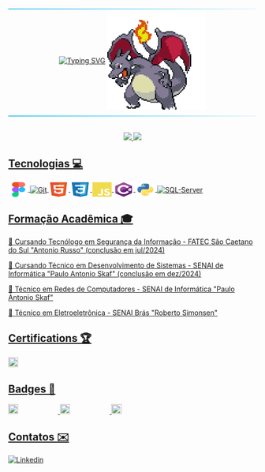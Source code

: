 <!--### Hi there 👋


**GabrielHenriqueas/GabrielHenriqueas** is a ✨ _special_ ✨ repository because its `README.md` (this file) appears on your GitHub profile.

Here are some ideas to get you started:

- 🔭 I’m currently working on ...
- 🌱 I’m currently learning ...
- 👯 I’m looking to collaborate on ...
- 🤔 I’m looking for help with ...
- 💬 Ask me about ...
- 📫 How to reach me: ...
- 😄 Pronouns: ...
- ⚡ Fun fact: ...
-->

<div align="center">
  <img src="https://github.com/GabrielHenriqueas/GabrielHenriqueas/blob/main/images/BlueRectangle.png">
</div>

<div align="center">
  <a href="https://git.io/typing-svg"><img src="https://readme-typing-svg.demolab.com?font=Press+Start+2P&size=22&duration=1500&pause=750&center=true&vCenter=true&multiline=true&width=642&height=130&lines=Ol%C3%A1+DEVs%2C+sejam+bem-vindos!;Meu+nome+%C3%A9+Gabriel;e+este+%C3%A9+meu+perfil+no+GitHub!;%C2%AF%5C_(%E3%83%84)_%2F%C2%AF" align="center" alt="Typing SVG" /></a>

  <img src="https://github.com/GabrielHenriqueas/GabrielHenriqueas/blob/main/images/shiny-charizard.gif" min-width="200px" max-width="200px" width="200px" align="center" alt="Charizard">
</div>

<div align="center">
  <img src="https://github.com/GabrielHenriqueas/GabrielHenriqueas/blob/main/images/BlueRectangle.png">
</div>

##
  <div align="center">
  <a href="https://github.com/GabrielHenriqueas">
  <img height="180em" src="https://github-readme-stats.vercel.app/api?username=GabrielHenriqueas&show_icons=true&theme=transparent&include_all_commits=true&count_private=true"/>
  <img height="180em" src="https://github-readme-stats.vercel.app/api/top-langs/?username=GabrielHenriqueas&layout=compact&langs_count=16&theme=transparent"/>
  </div>
  
<div style="display: inline_block">
 <h2> Tecnologias 💻 </h2>
  <img align="center" alt="Figma" height="30" width="40" src="https://raw.githubusercontent.com/devicons/devicon/master/icons/figma/figma-original.svg">
  <img align="center" alt="Git" height="30" width="40" src="https://cdn.jsdelivr.net/gh/devicons/devicon/icons/git/git-original.svg">
  <img align="center" alt="HTML" height="30" width="40" src="https://raw.githubusercontent.com/devicons/devicon/master/icons/html5/html5-original.svg">
  <img align="center" alt="CSS" height="30" width="40" src="https://raw.githubusercontent.com/devicons/devicon/master/icons/css3/css3-original.svg">
  <img align="center" alt="Js" height="30" width="40" src="https://raw.githubusercontent.com/devicons/devicon/master/icons/javascript/javascript-plain.svg">
  <img align="center" alt="C#" height="30" width="40" src="https://raw.githubusercontent.com/devicons/devicon/master/icons/csharp/csharp-original.svg">
  <img align="center" alt="Python" height="30" width="40" src="https://raw.githubusercontent.com/devicons/devicon/master/icons/python/python-original.svg">  
  <img align="center" alt="SQL-Server" height="30" width="40" src="https://cdn.jsdelivr.net/gh/devicons/devicon/icons/microsoftsqlserver/microsoftsqlserver-plain.svg">
</div>

<div style="display: inline_block">
 <h2> Formação Acadêmica 🎓 </h2>
 
 📌 Cursando Tecnólogo em Segurança da Informação - FATEC São Caetano do Sul "Antonio Russo" (conclusão em jul/2024)
 
 📌 Cursando Técnico em Desenvolvimento de Sistemas - SENAI de Informática "Paulo Antonio Skaf" (conclusão em dez/2024)
 
 📌 Técnico em Redes de Computadores - SENAI de Informática "Paulo Antonio Skaf"
 
 📌 Técnico em Eletroeletrônica - SENAI Brás "Roberto Simonsen"
</div>

<div style="display: inline_block">
  <h2> Certifications 🏆</h2>

  <div>
  <a href="https://www.credly.com/badges/69881f94-a7e0-4a5e-973a-fefac664bb8e">
  <img width="20%" height="20%"  src="https://images.credly.com/size/680x680/images/2a6251f2-737b-4bf6-9190-d77570cc76fc/CERT-Fundamentals-Power-Platform.png"/>
  </div>
    
  </div>

<div style="display: inline_block">
  <h2> Badges 🏅</h2>

  <div>
  <a href="https://www.credly.com/badges/e40fd90e-62c0-48dc-9206-ea06119343fe">
  <img width="20%" height="20%"  src="https://images.credly.com/size/340x340/images/70d71df5-f3dc-4380-9b9d-f22513a70417/CCNAITN__1_.png"/>
  
  <a href="https://www.credly.com/badges/9ad06ed1-39e2-434c-b4d5-9dc43ce678fc">
  <img width="20%" height="20%"  src="https://images.credly.com/size/340x340/images/f4ccdba9-dd65-4349-baad-8f05df116443/CCNASRWE__1_.png"/>

  <a href="https://www.credly.com/badges/8af1cce5-4567-4477-8b86-6c87a514e5c4">
  <img width="20%" height="20%"  src="https://images.credly.com/size/340x340/images/054913b2-e271-49a2-a1a4-9bf1c1f9a404/CyberEssentials.png"/>
  </div>
  
</div>
  
## Contatos ✉️
  [![Linkedin](https://img.shields.io/badge/LinkedIn-0077B5?style=for-the-badge&logo=linkedin&logoColor=white)](https://www.linkedin.com/in/gabrielhenriqueas/)
